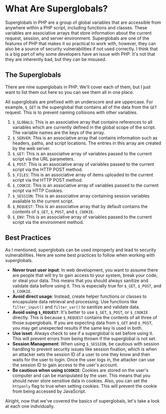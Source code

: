 # What Are Superglobals?

Superglobals in PHP are a group of global variables that are accessible from anywhere within a PHP script, including functions and classes. These variables are associative arrays that store information about the current request, session, and server environment. Superglobals are one of the features of PHP that makes it so practical to work with, however, they can also be a source of security vulnerabilities if not used correctly. I think that is a big part of why some developers have an issue with PHP. It's not that they are inherently bad, but they can be misused.

## The Superglobals

There are nine superglobals in PHP. We'll cover each of them, but I just want to list them out here so you can see them all in one place.

All superglobals are prefixed with an underscore and are uppercase. For example, `$_GET` is the superglobal that contains all of the data from the `GET` request. This is to prevent naming collisions with other variables.

1. `$_GLOBALS`: This is an associative array that contains references to all variables which are currently defined in the global scope of the script. The variable names are the keys of the array.
2. `$_SERVER`: This is an associative array that contains information such as headers, paths, and script locations. The entries in this array are created by the web server.
3. `$_GET`: This is an associative array of variables passed to the current script via the URL parameters.
4. `$_POST`: This is an associative array of variables passed to the current script via the HTTP POST method.
5. `$_FILES`: This is an associative array of items uploaded to the current script via the HTTP POST method.
6. `$_COOKIE`: This is an associative array of variables passed to the current script via HTTP Cookies.
7. `$_SESSION`: This is an associative array containing session variables available to the current script.
8. `$_REQUEST`: This is an associative array that by default contains the contents of `$_GET`, `$_POST`, and `$_COOKIE`.
9. `$_ENV`: This is an associative array of variables passed to the current script via the environment method.

## Best Practices

As I mentioned, superglobals can be used improperly and lead to security vulnerabilities. Here are some best practices to follow when working with superglobals.

- **Never trust user input**: In web development, you want to assume there are people that will try to gain access to your system, break your code, or steal your data. This means that you should always sanitize and validate data before using it. This is especially true for `$_GET`, `$_POST`, and `$_COOKIE`.
- **Avoid direct usage**: Instead, create helper functions or classes to encapsulate data retrieval and processing. Use functions like `filter_input()` and `filter_var()` to sanitize and validate data.
- **Avoid using `$_REQUEST`**: It's better to use `$_GET`, `$_POST`, or `$_COOKIE` directly. This is because `$_REQUEST` contains the contents of all three of those superglobals. If you are expecting data from `$_GET` and `$_POST`, you may get unexpected results if the same key is used in both.
- **Use isset**: Always check to see if a superglobal is set before using it. This will prevent errors from being thrown if the superglobal is not set.
- **Session Management**: When using `$_SESSION`, be cautious with session handling to prevent security issues like session fixation, which is when an attacker sets the session ID of a user to one they know and then waits for the user to login. Once the user logs in, the attacker can use the session ID to gain access to the user's account.
- **Be cautious when using `$COOKIE`**: Cookies are stored on the user's computer and can be manipulated by the user. This means that you should never store sensitive data in cookies. Also, you can set the `httponly` flag to true when setting cookies. This will prevent the cookie from being accessed by JavaScript.

Alright, now that we've covered the basics of superglobals, let's take a look at each one individually.
